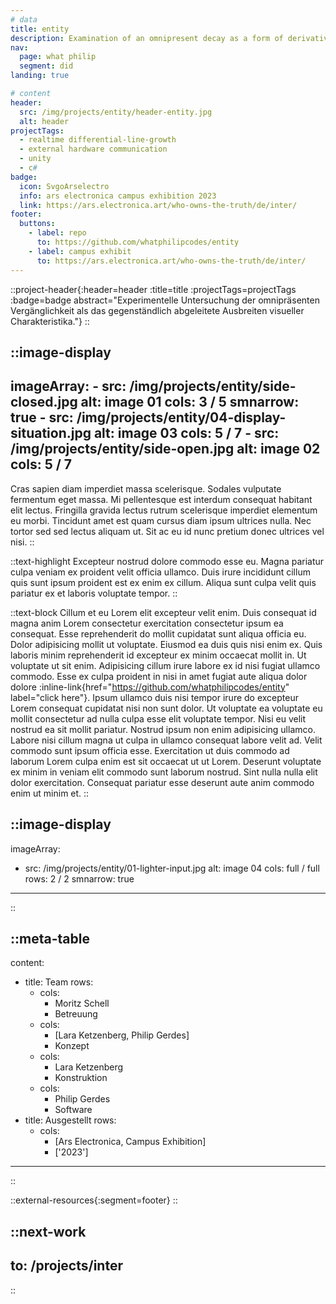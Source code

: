 ```yaml
---
# data
title: entity
description: Examination of an omnipresent decay as a form of derivative with an aesthetic aspect.
nav:
  page: what philip
  segment: did
landing: true

# content
header:
  src: /img/projects/entity/header-entity.jpg
  alt: header
projectTags:
  - realtime differential-line-growth
  - external hardware communication
  - unity
  - c#
badge:
  icon: SvgoArselectro
  info: ars electronica campus exhibition 2023
  link: https://ars.electronica.art/who-owns-the-truth/de/inter/
footer:
  buttons:
    - label: repo
      to: https://github.com/whatphilipcodes/entity
    - label: campus exhibit
      to: https://ars.electronica.art/who-owns-the-truth/de/inter/
---
```


::project-header{:header=header :title=title :projectTags=projectTags :badge=badge abstract="Experimentelle Untersuchung der omnipräsenten Vergänglichkeit als das gegenständlich abgeleitete Ausbreiten visueller Charakteristika."}
::

::image-display
---
imageArray:
    - src: /img/projects/entity/side-closed.jpg
      alt: image 01
      cols: 3 / 5
      smnarrow: true
    - src: /img/projects/entity/04-display-situation.jpg
      alt: image 03
      cols: 5 / 7
    - src: /img/projects/entity/side-open.jpg
      alt: image 02
      cols: 5 / 7
---
Cras sapien diam imperdiet massa scelerisque. Sodales vulputate fermentum eget massa. Mi pellentesque est interdum consequat habitant elit lectus. Fringilla gravida lectus rutrum scelerisque imperdiet elementum eu morbi. Tincidunt amet est quam cursus diam ipsum ultrices nulla. Nec tortor sed sed lectus aliquam ut. Sit ac eu id nunc pretium donec ultrices vel nisi.
::

::text-highlight
Excepteur nostrud dolore commodo esse eu. Magna pariatur culpa veniam ex proident velit officia ullamco. Duis irure incididunt cillum quis sunt ipsum proident est ex enim ex cillum. Aliqua sunt culpa velit quis pariatur ex et laboris voluptate tempor.
::

::text-block
Cillum et eu Lorem elit excepteur velit enim. Duis consequat id magna anim Lorem consectetur exercitation consectetur ipsum ea consequat. Esse reprehenderit do mollit cupidatat sunt aliqua officia eu. Dolor adipisicing mollit ut voluptate. Eiusmod ea duis quis nisi enim ex. Quis laboris minim reprehenderit id excepteur ex minim occaecat mollit in. Ut voluptate ut sit enim. Adipisicing cillum irure labore ex id nisi fugiat ullamco commodo. Esse ex culpa proident in nisi in amet fugiat aute aliqua dolor dolore :inline-link{href="https://github.com/whatphilipcodes/entity" label="click here"}. Ipsum ullamco duis nisi tempor irure do excepteur Lorem consequat cupidatat nisi non sunt dolor. Ut voluptate ea voluptate eu mollit consectetur ad nulla culpa esse elit voluptate tempor. Nisi eu velit nostrud ea sit mollit pariatur. Nostrud ipsum non enim adipisicing ullamco. Labore nisi cillum magna ut culpa in ullamco consequat labore velit ad. Velit commodo sunt ipsum officia esse. Exercitation ut duis commodo ad laborum Lorem culpa enim est sit occaecat ut ut Lorem. Deserunt voluptate ex minim in veniam elit commodo sunt laborum nostrud. Sint nulla nulla elit dolor exercitation. Consequat pariatur esse deserunt aute anim commodo enim ut minim et.
::

::image-display
---
imageArray:
  - src: /img/projects/entity/01-lighter-input.jpg
    alt: image 04
    cols: full / full
    rows: 2 / 2
    smnarrow: true
---
::

::meta-table
---
content:
  - title: Team
    rows:
      - cols: 
        - Moritz Schell
        - Betreuung
      - cols: 
        - [Lara Ketzenberg, Philip Gerdes]
        - Konzept
      - cols: 
        - Lara Ketzenberg
        - Konstruktion
      - cols: 
        - Philip Gerdes
        - Software
  - title: Ausgestellt
    rows: 
      - cols: 
        - [Ars Electronica, Campus Exhibition]
        - ['2023']
---
::

::external-resources{:segment=footer}
::

::next-work
---
to: /projects/inter
---
::
